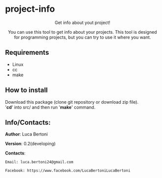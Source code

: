 # project-info
<div align="center">
	<p>
		Get info about yout project!
	</p>
	<p>
		You can use this tool to get info about your projects.  
		This tool is designed for programming projects, but you can try  
		to use it where you want.
	</p>
</div>

## Requirements

- Linux  
- cc  
- make

## How to install

Download this package (clone git repository or download zip file).  
'**cd**' into src/ and then run '**make**' command.

## Info/Contacts:

**Author**: Luca Bertoni

**Version**: 0.2(developing)

**Contacts**:

	Email: luca.bertoni24@gmail.com

	Facebook: https://www.facebook.com/LucaBertoniLucaBertoni